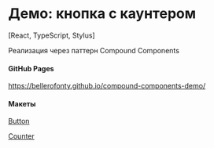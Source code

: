 # Демо: кнопка с каунтером

[React, TypeScript, Stylus]

Реализация через паттерн Compound Components

#### GitHub Pages

https://bellerofonty.github.io/compound-components-demo/

#### Макеты

[Button](https://www.figma.com/design/2xkemfNPpM2xel9SWIWb77/%D0%A2%D0%B5%D1%81%D1%82%D0%BE%D0%B2%D0%BE%D0%B5-%D0%B7%D0%B0%D0%B4%D0%B0%D0%BD%D0%B8%D0%B5-%D0%BD%D0%B0-%D0%BA%D0%BE%D0%BC%D0%BF%D0%BE%D0%BD%D0%B5%D0%BD%D1%82%D1%8B?node-id=132-6217&t=XFtE54bkzhUf6iZV-0)

[Counter](https://www.figma.com/design/2xkemfNPpM2xel9SWIWb77/%D0%A2%D0%B5%D1%81%D1%82%D0%BE%D0%B2%D0%BE%D0%B5-%D0%B7%D0%B0%D0%B4%D0%B0%D0%BD%D0%B8%D0%B5-%D0%BD%D0%B0-%D0%BA%D0%BE%D0%BC%D0%BF%D0%BE%D0%BD%D0%B5%D0%BD%D1%82%D1%8B?node-id=0-1139&t=z2ij3iDlqcIexcsk-0)
